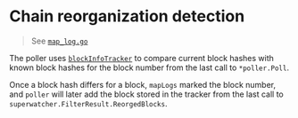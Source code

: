 # Chain reorganization detection

> See [`map_log.go`](./map_log.go)

The poller uses [`blockInfoTracker`](./tracker.go) to compare current block hashes
with known block hashes for the block number from the last call to `*poller.Poll`.

Once a block hash differs for a block, `mapLogs` marked the block number, and `poller`
will later add the block stored in the tracker from the last call to `superwatcher.FilterResult.ReorgedBlocks`.
